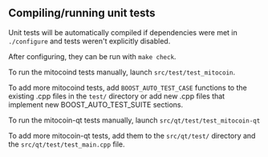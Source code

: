 Compiling/running unit tests
------------------------------------

Unit tests will be automatically compiled if dependencies were met in `./configure`
and tests weren't explicitly disabled.

After configuring, they can be run with `make check`.

To run the mitocoind tests manually, launch `src/test/test_mitocoin`.

To add more mitocoind tests, add `BOOST_AUTO_TEST_CASE` functions to the existing
.cpp files in the `test/` directory or add new .cpp files that
implement new BOOST_AUTO_TEST_SUITE sections.

To run the mitocoin-qt tests manually, launch `src/qt/test/test_mitocoin-qt`

To add more mitocoin-qt tests, add them to the `src/qt/test/` directory and
the `src/qt/test/test_main.cpp` file.
